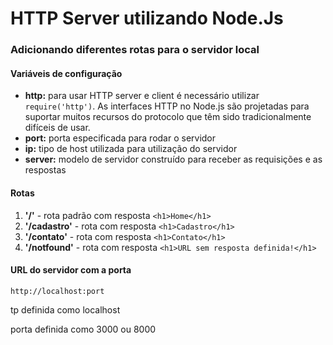 # HTTP Server utilizando Node.Js

### Adicionando diferentes rotas para o servidor local

#### Variáveis de configuração

* **http:** para usar HTTP server e client é necessário utilizar `require('http')`. As interfaces HTTP no Node.js são projetadas para suportar muitos recursos do protocolo que têm sido tradicionalmente difíceis de usar.
* **port:** porta especificada para rodar o servidor
* **ip:** tipo de host utilizada para utilização do servidor
* **server:** modelo de servidor construído para receber as requisições e as respostas

#### Rotas

1. **'/'** - rota padrão com resposta `<h1>Home</h1>`
2. **'/cadastro'** - rota com resposta `<h1>Cadastro</h1>`
3. **'/contato'** - rota com resposta `<h1>Contato</h1>`
4. **'/notfound'** - rota com resposta `<h1>URL sem resposta definida!</h1>`

#### URL do servidor com a porta

```
http://localhost:port
```

tp definida como localhost

porta definida como 3000 ou 8000
